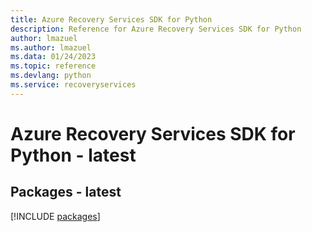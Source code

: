 ```yaml
---
title: Azure Recovery Services SDK for Python
description: Reference for Azure Recovery Services SDK for Python
author: lmazuel
ms.author: lmazuel
ms.data: 01/24/2023
ms.topic: reference
ms.devlang: python
ms.service: recoveryservices
---
```

# Azure Recovery Services SDK for Python - latest
## Packages - latest
[!INCLUDE [packages](recovery-services-index.md)]
